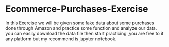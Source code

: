 # Ecommerce-Purchases-Exercise
 In this Exercise we will be given some fake data about some purchases done through Amazon and practice some function and analyze our data.
you can easily download the data file then start practicing ,you are free to it any platform but my recommend is jupyter notebook.
